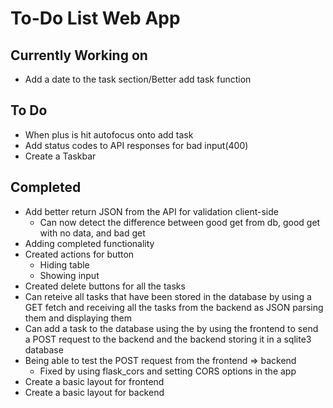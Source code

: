 # To-Do List Web App

## Currently Working on

- Add a date to the task section/Better add task function

## To Do

- When plus is hit autofocus onto add task
- Add status codes to API responses for bad input(400)
- Create a Taskbar

## Completed

- Add better return JSON from the API for validation client-side
  - Can now detect the difference between good get from db, good get with no data, and bad get
- Adding completed functionality
- Created actions for button
  - Hiding table
  - Showing input
- Created delete buttons for all the tasks
- Can reteive all tasks that have been stored in the database by using a GET fetch and receiving all the tasks from the
backend as JSON parsing them and displaying them
- Can add a task to the database using the by using the frontend to send a POST request to the backend
and the backend storing it in a sqlite3 database
- Being able to test the POST request from the frontend => backend
  - Fixed by using flask_cors and setting CORS options in the app
- Create a basic layout for frontend
- Create a basic layout for backend

